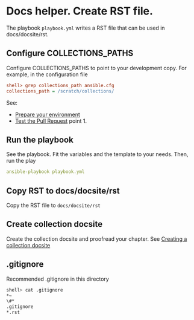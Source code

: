 <!--
Copyright (c) Ansible Project
GNU General Public License v3.0+ (see LICENSES/GPL-3.0-or-later.txt or https://www.gnu.org/licenses/gpl-3.0.txt)
SPDX-License-Identifier: GPL-3.0-or-later
-->

# Docs helper. Create RST file.

The playbook `playbook.yml` writes a RST file that can be used in
docs/docsite/rst.

## Configure COLLECTIONS_PATHS

Configure COLLECTIONS_PATHS to point to your development copy. For example, in
the configuration file

```ini
shell> grep collections_path ansible.cfg 
collections_path = /scratch/collections/
```
See:
* [Prepare your environment](https://docs.ansible.com/ansible/devel/community/collection_contributors/collection_test_pr_locally.html#prepare-your-environment)
* [Test the Pull Request](https://docs.ansible.com/ansible/devel/community/collection_contributors/collection_test_pr_locally.html#test-the-pull-request) point 1.

## Run the playbook

See the playbook. Fit the variables and the template to your
needs. Then, run the play

```yaml
ansible-playbook playbook.yml
```

## Copy RST to docs/docsite/rst

Copy the RST file to `docs/docsite/rst`

## Create collection docsite

Create the collection docsite and proofread your chapter. See
[Creating a collection docsite](https://ansible.readthedocs.io/projects/antsibull-docs/collection-docs/)

## .gitignore

Recommended .gitignore in this directory

```bash
shell> cat .gitignore 
*~
\#*
.gitignore
*.rst
```
